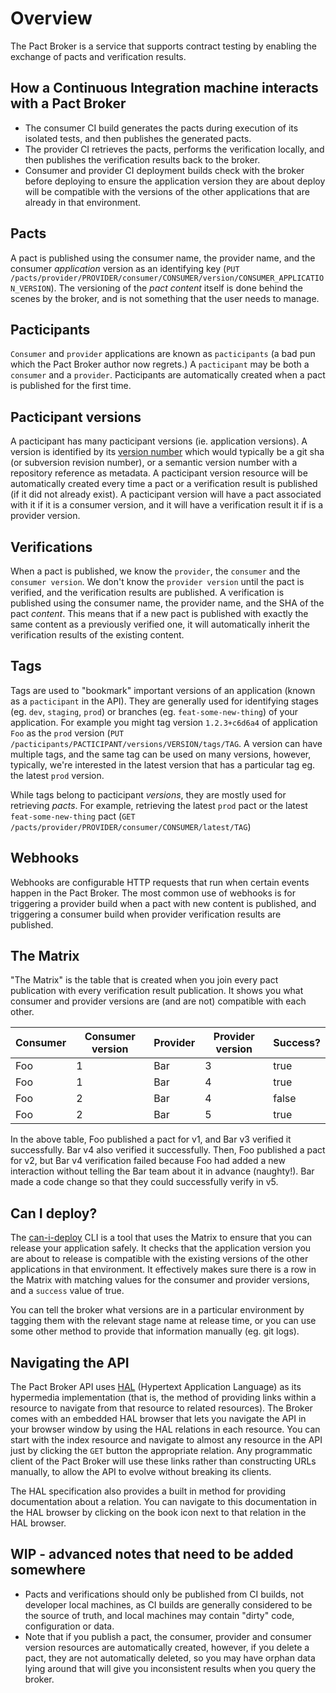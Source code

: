 # Overview

The Pact Broker is a service that supports contract testing by enabling the exchange of pacts and verification results.

## How a Continuous Integration machine interacts with a Pact Broker

* The consumer CI build generates the pacts during execution of its isolated tests, and then publishes the generated pacts.
* The provider CI retrieves the pacts, performs the verification locally, and then publishes the verification results back to the broker.
* Consumer and provider CI deployment builds check with the broker before deploying to ensure the application version they are about deploy will be compatible with the versions of the other applications that are already in that environment.

## Pacts

A pact is published using the consumer name, the provider name, and the consumer _application_ version as an identifying key (`PUT /pacts/provider/PROVIDER/consumer/CONSUMER/version/CONSUMER_APPLICATION_VERSION`). The versioning of the _pact content_ itself is done behind the scenes by the broker, and is not something that the user needs to manage.

## Pacticipants

`Consumer` and `provider` applications are known as `pacticipants` (a bad pun which the Pact Broker author now regrets.) A `pacticipant` may be both a `consumer` and a `provider`. Pacticipants are automatically created when a pact is published for the first time.

## Pacticipant versions

A pacticipant has many pacticipant versions (ie. application versions). A version is identified by its [version number](pacticipant_version_numbers.md) which would typically be a git sha (or subversion revision number), or a semantic version number with a repository reference as metadata. A pacticipant version resource will be automatically created every time a pact or a verification result is published (if it did not already exist). A pacticipant version will have a pact associated with it if it is a consumer version, and it will have a verification result it if is a provider version.

## Verifications

When a pact is published, we know the `provider`, the `consumer` and the `consumer version`. We don't know the `provider version` until the pact is verified, and the verification results are published. A verification is published using the consumer name, the provider name, and the SHA of the pact _content_. This means that if a new pact is published with exactly the same content as a previously verified one, it will automatically inherit the verification results of the existing content.

## Tags

Tags are used to "bookmark" important versions of an application (known as a `pacticipant` in the API). They are generally used for identifying stages (eg. `dev`, `staging`, `prod`) or branches (eg. `feat-some-new-thing`) of your application. For example you might tag version `1.2.3+c6d6a4` of application `Foo` as the `prod` version (`PUT /pacticipants/PACTICIPANT/versions/VERSION/tags/TAG`. A version can have multiple tags, and the same tag can be used on many versions, however, typically, we're interested in the latest version that has a particular tag eg. the latest `prod` version.

While tags belong to pacticipant _versions_, they are mostly used for retrieving _pacts_. For example, retrieving the latest `prod` pact or the latest `feat-some-new-thing` pact (`GET /pacts/provider/PROVIDER/consumer/CONSUMER/latest/TAG`)

## Webhooks

Webhooks are configurable HTTP requests that run when certain events happen in the Pact Broker. The most common use of webhooks is for triggering a provider build when a pact with new content is published, and triggering a consumer build when provider verification results are published.

## The Matrix

"The Matrix" is the table that is created when you join every pact publication with every verification result publication. It shows you what consumer and provider versions are (and are not) compatible with each other.

| Consumer| Consumer version| Provider | Provider version | Success? |
|---------|-----------------|----------|------------------|----------|
| Foo     | 1               | Bar      | 3                | true     |
| Foo     | 1               | Bar      | 4                | true     |
| Foo     | 2               | Bar      | 4                | false    |
| Foo     | 2               | Bar      | 5                | true     |

In the above table, Foo published a pact for v1, and Bar v3 verified it successfully. Bar v4 also verified it successfully. Then, Foo published a pact for v2, but Bar v4 verification failed because Foo had added a new interaction without telling the Bar team about it in advance (naughty!). Bar made a code change so that they could successfully verify in v5.

## Can I deploy?

The [can-i-deploy][can-i-deploy] CLI is a tool that uses the Matrix to ensure that you can release your application safely. It checks that the application version you are about to release is compatible with the existing versions of the other applications in that environment. It effectively makes sure there is a row in the Matrix with matching values for the consumer and provider versions, and a `success` value of true.

You can tell the broker what versions are in a particular environment by tagging them with the relevant stage name at release time, or you can use some other method to provide that information manually (eg. git logs).

## Navigating the API

The Pact Broker API uses [HAL](http://stateless.co/hal_specification.html) (Hypertext Application Language) as its hypermedia implementation (that is, the method of providing links within a resource to navigate from that resource to related resources). The Broker comes with an embedded HAL browser that lets you navigate the API in your browser window by using the HAL relations in each resource. You can start with the index resource and navigate to almost any resource in the API just by clicking the `GET` button the appropriate relation. Any programmatic client of the Pact Broker will use these links rather than constructing URLs manually, to allow the API to evolve without breaking its clients.

The HAL specification also provides a built in method for providing documentation about a relation. You can navigate to this documentation in the HAL browser by clicking on the book icon next to that relation in the HAL browser.

## WIP - advanced notes that need to be added somewhere

* Pacts and verifications should only be published from CI builds, not developer local machines, as CI builds are generally considered to be the source of truth, and local machines may contain "dirty" code, configuration or data.
* Note that if you publish a pact, the consumer, provider and consumer version resources are automatically created, however, if you delete a pact, they are not automatically deleted, so you may have orphan data lying around that will give you inconsistent results when you query the broker.

[can-i-deploy]: https://github.com/pact-foundation/pact_broker-client#can-i-deploy


